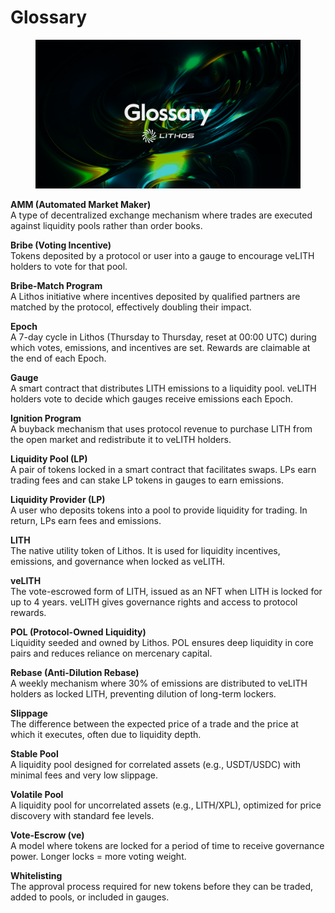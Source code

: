 # Glossary

<figure><img src=".gitbook/assets/24_Glossary.png" alt=""><figcaption></figcaption></figure>

**AMM (Automated Market Maker)**\
A type of decentralized exchange mechanism where trades are executed against liquidity pools rather than order books.

**Bribe (Voting Incentive)**\
Tokens deposited by a protocol or user into a gauge to encourage veLITH holders to vote for that pool.

**Bribe-Match Program**\
A Lithos initiative where incentives deposited by qualified partners are matched by the protocol, effectively doubling their impact.

**Epoch**\
A 7-day cycle in Lithos (Thursday to Thursday, reset at 00:00 UTC) during which votes, emissions, and incentives are set. Rewards are claimable at the end of each Epoch.

**Gauge**\
A smart contract that distributes LITH emissions to a liquidity pool. veLITH holders vote to decide which gauges receive emissions each Epoch.

**Ignition Program**\
A buyback mechanism that uses protocol revenue to purchase LITH from the open market and redistribute it to veLITH holders.

**Liquidity Pool (LP)**\
A pair of tokens locked in a smart contract that facilitates swaps. LPs earn trading fees and can stake LP tokens in gauges to earn emissions.

**Liquidity Provider (LP)**\
A user who deposits tokens into a pool to provide liquidity for trading. In return, LPs earn fees and emissions.

**LITH**\
The native utility token of Lithos. It is used for liquidity incentives, emissions, and governance when locked as veLITH.

**veLITH**\
The vote-escrowed form of LITH, issued as an NFT when LITH is locked for up to 4 years. veLITH gives governance rights and access to protocol rewards.

**POL (Protocol-Owned Liquidity)**\
Liquidity seeded and owned by Lithos. POL ensures deep liquidity in core pairs and reduces reliance on mercenary capital.

**Rebase (Anti-Dilution Rebase)**\
A weekly mechanism where 30% of emissions are distributed to veLITH holders as locked LITH, preventing dilution of long-term lockers.

**Slippage**\
The difference between the expected price of a trade and the price at which it executes, often due to liquidity depth.

**Stable Pool**\
A liquidity pool designed for correlated assets (e.g., USDT/USDC) with minimal fees and very low slippage.

**Volatile Pool**\
A liquidity pool for uncorrelated assets (e.g., LITH/XPL), optimized for price discovery with standard fee levels.

**Vote-Escrow (ve)**\
A model where tokens are locked for a period of time to receive governance power. Longer locks = more voting weight.

**Whitelisting**\
The approval process required for new tokens before they can be traded, added to pools, or included in gauges.
